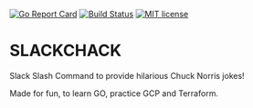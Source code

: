 [![Go Report Card](https://goreportcard.com/badge/github.com/TobKed/slackchuck)](https://goreportcard.com/report/github.com/TobKed/slackchuck)
[![Build Status](https://travis-ci.org/TobKed/slackchuck.svg?branch=master)](https://travis-ci.org/TobKed/slackchuck)
[![MIT license](https://img.shields.io/badge/license-MIT-brightgreen.svg)](https://opensource.org/licenses/MIT)

# SLACKCHACK
Slack Slash Command to provide hilarious Chuck Norris jokes!

Made for fun, to learn GO, practice GCP and Terraform.
